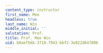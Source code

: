 ```yaml
---
content_type: instructor
first_name: Moe
headless: true
last_name: Win
middle_initial: ''
salutation: Prof.
title: Prof. Moe Win
uid: b0aef56b-3718-7943-bbf2-3e022d647800
---
```

